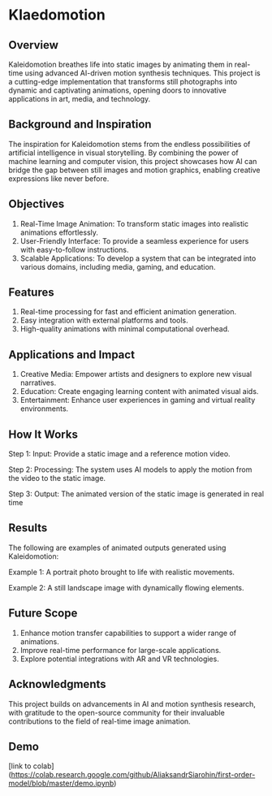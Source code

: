 # Klaedomotion

## Overview
Kaleidomotion breathes life into static images by animating them in real-time using advanced AI-driven motion synthesis techniques. This project is a cutting-edge implementation that transforms still photographs into dynamic and captivating animations, opening doors to innovative applications in art, media, and technology.

## Background and Inspiration
The inspiration for Kaleidomotion stems from the endless possibilities of artificial intelligence in visual storytelling. By combining the power of machine learning and computer vision, this project showcases how AI can bridge the gap between still images and motion graphics, enabling creative expressions like never before.

## Objectives
1. Real-Time Image Animation: To transform static images into realistic animations effortlessly.
2. User-Friendly Interface: To provide a seamless experience for users with easy-to-follow instructions.
3. Scalable Applications: To develop a system that can be integrated into various domains, including media, gaming, and education.

## Features
1. Real-time processing for fast and efficient animation generation.
2. Easy integration with external platforms and tools.
3. High-quality animations with minimal computational overhead.

## Applications and Impact
1. Creative Media: Empower artists and designers to explore new visual narratives.
2. Education: Create engaging learning content with animated visual aids.
3. Entertainment: Enhance user experiences in gaming and virtual reality environments.

## How It Works
Step 1: Input: Provide a static image and a reference motion video.

Step 2: Processing: The system uses AI models to apply the motion from the video to the static image.

Step 3: Output: The animated version of the static image is generated in real time

## Results
The following are examples of animated outputs generated using Kaleidomotion:

Example 1: A portrait photo brought to life with realistic movements.

Example 2: A still landscape image with dynamically flowing elements.

## Future Scope
1. Enhance motion transfer capabilities to support a wider range of animations.
2. Improve real-time performance for large-scale applications.
3. Explore potential integrations with AR and VR technologies.

## Acknowledgments
This project builds on advancements in AI and motion synthesis research, with gratitude to the open-source community for their invaluable contributions to the field of real-time image animation.

## Demo
[link to colab] (https://colab.research.google.com/github/AliaksandrSiarohin/first-order-model/blob/master/demo.ipynb)
